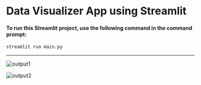 # Data Visualizer App using Streamlit

#### To run this Streamlit project, use the following command in the command prompt:

```bash
streamlit run main.py
```
<hr>

![output1](https://github.com/Vrush2004/Steamlit-App-Data-Visualizer/assets/131949619/79f438bd-8a02-4648-8d87-4334e8fdf9e5)

![output2](https://github.com/Vrush2004/Streamlit-App-Data-Visualizer/assets/131949619/a1b933ac-37fc-402d-88c0-2319d754a4c6)



